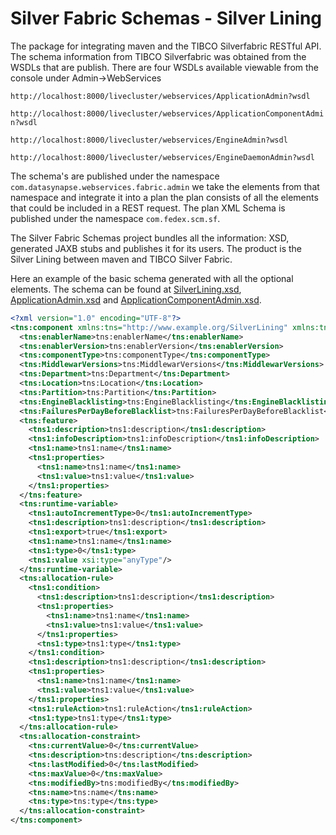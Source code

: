 Silver Fabric Schemas - Silver Lining
==========================================================================

The package for integrating maven and the TIBCO Silverfabric RESTful API. 
The schema information from TIBCO Silverfabric was obtained from the WSDLs that are 
publish. There are four WSDLs available viewable from the console under Admin->WebServices

 
`http://localhost:8000/livecluster/webservices/ApplicationAdmin?wsdl`

`http://localhost:8000/livecluster/webservices/ApplicationComponentAdmin?wsdl`

`http://localhost:8000/livecluster/webservices/EngineAdmin?wsdl`

`http://localhost:8000/livecluster/webservices/EngineDaemonAdmin?wsdl`

The schema's are published under the namespace `com.datasynapse.webservices.fabric.admin` 
we take the elements from that namespace and integrate it into a plan the plan consists of all 
the elements that could be included in a REST request. The plan XML Schema is published under the namespace `com.fedex.scm.sf`.

The Silver Fabric Schemas project bundles all the information: XSD, generated JAXB stubs and publishes it for its users. The product is the Silver Lining between maven and TIBCO Silver Fabric.


Here an example of the basic schema generated with all the optional elements. The schema can be found at [SilverLining.xsd](./SilverLining.xsd), [ApplicationAdmin.xsd](./ApplicationAdmin.xsd) and [ApplicationComponentAdmin.xsd](./ApplicationComponentAdmin.xsd).

```xml
<?xml version="1.0" encoding="UTF-8"?>
<tns:component xmlns:tns="http://www.example.org/SilverLining" xmlns:tns1="http://admin.fabric.webservices.datasynapse.com" xmlns:xsi="http://www.w3.org/2001/XMLSchema-instance" xsi:schemaLocation="http://www.example.org/SilverLining SilverLining.xsd ">
  <tns:enablerName>tns:enablerName</tns:enablerName>
  <tns:enablerVersion>tns:enablerVersion</tns:enablerVersion>
  <tns:componentType>tns:componentType</tns:componentType>
  <tns:MiddlewarVersions>tns:MiddlewarVersions</tns:MiddlewarVersions>
  <tns:Department>tns:Department</tns:Department>
  <tns:Location>tns:Location</tns:Location>
  <tns:Partition>tns:Partition</tns:Partition>
  <tns:EngineBlacklisting>tns:EngineBlacklisting</tns:EngineBlacklisting>
  <tns:FailuresPerDayBeforeBlacklist>tns:FailuresPerDayBeforeBlacklist</tns:FailuresPerDayBeforeBlacklist>
  <tns:feature>
    <tns1:description>tns1:description</tns1:description>
    <tns1:infoDescription>tns1:infoDescription</tns1:infoDescription>
    <tns1:name>tns1:name</tns1:name>
    <tns1:properties>
      <tns1:name>tns1:name</tns1:name>
      <tns1:value>tns1:value</tns1:value>
    </tns1:properties>
  </tns:feature>
  <tns:runtime-variable>
    <tns1:autoIncrementType>0</tns1:autoIncrementType>
    <tns1:description>tns1:description</tns1:description>
    <tns1:export>true</tns1:export>
    <tns1:name>tns1:name</tns1:name>
    <tns1:type>0</tns1:type>
    <tns1:value xsi:type="anyType"/>
  </tns:runtime-variable>
  <tns:allocation-rule>
    <tns1:condition>
      <tns1:description>tns1:description</tns1:description>
      <tns1:properties>
        <tns1:name>tns1:name</tns1:name>
        <tns1:value>tns1:value</tns1:value>
      </tns1:properties>
      <tns1:type>tns1:type</tns1:type>
    </tns1:condition>
    <tns1:description>tns1:description</tns1:description>
    <tns1:properties>
      <tns1:name>tns1:name</tns1:name>
      <tns1:value>tns1:value</tns1:value>
    </tns1:properties>
    <tns1:ruleAction>tns1:ruleAction</tns1:ruleAction>
    <tns1:type>tns1:type</tns1:type>
  </tns:allocation-rule>
  <tns:allocation-constraint>
    <tns:currentValue>0</tns:currentValue>
    <tns:description>tns:description</tns:description>
    <tns:lastModified>0</tns:lastModified>
    <tns:maxValue>0</tns:maxValue>
    <tns:modifiedBy>tns:modifiedBy</tns:modifiedBy>
    <tns:name>tns:name</tns:name>
    <tns:type>tns:type</tns:type>
  </tns:allocation-constraint>
</tns:component>
```


